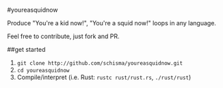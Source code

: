 #youreasquidnow

Produce "You're a kid now!", "You're a squid now!" loops in any language.

Feel free to contribute, just fork and PR.

##get started

1. `git clone http://github.com/schisma/youreasquidnow.git`
2. `cd youreasquidnow`
3. Compile/interpret (i.e. Rust: `rustc rust/rust.rs`, `./rust/rust`)